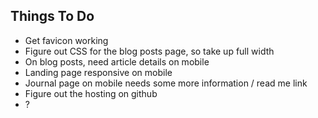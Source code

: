 ## Things To Do
* Get favicon working
* Figure out CSS for the blog posts page, so take up full width
* On blog posts, need article details on mobile
* Landing page responsive on mobile
* Journal page on mobile needs some more information / read me link
* Figure out the hosting on github
* ?
